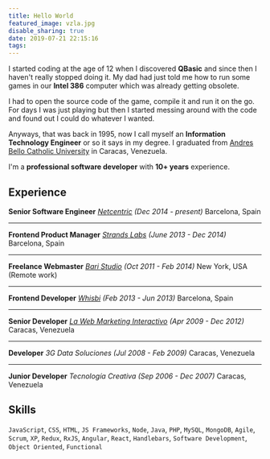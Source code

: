 ```yaml
---
title: Hello World
featured_image: vzla.jpg
disable_sharing: true
date: 2019-07-21 22:15:16
tags:
---
```

I started coding at the age of 12 when I discovered **QBasic** and since then I haven't really stopped doing it. My dad had just told me how to run some games in our **Intel 386** computer which was already getting obsolete.

<!-- more -->

I had to open the source code of the game, compile it and run it on the go. For days I was just playing but then I started messing around with the code and found out I could do whatever I wanted.

Anyways, that was back in 1995, now I call myself an **Information Technology Engineer** or so it says in my degree. I graduated from [Andres Bello Catholic University][2] in Caracas, Venezuela.

I'm a **professional software developer** with **10+ years** experience.

## Experience

**Senior Software Engineer**
*[Netcentric][3] (Dec 2014 - present)*
Barcelona, Spain

---
**Frontend Product Manager**
*[Strands Labs][4] (June 2013 - Dec 2014)*
Barcelona, Spain

---
**Freelance Webmaster**
*[Bari Studio][5] (Oct 2011 - Feb 2014)*
New York, USA (Remote work)

---
**Frontend Developer**
*[Whisbi][6] (Feb 2013 - Jun 2013)*
Barcelona, Spain

---
**Senior Developer**
*[La Web Marketing Interactivo][7] (Apr 2009 - Dec 2012)*
Caracas, Venezuela

---
**Developer**
*3G Data Soluciones (Jul 2008 - Feb 2009)*
Caracas, Venezuela

---
**Junior Developer**
*Tecnología Creativa (Sep 2006 - Dec 2007)*
Caracas, Venezuela

## Skills

`JavaScript`, `CSS`, `HTML`, `JS Frameworks`, `Node`, `Java`, `PHP`, `MySQL`, `MongoDB`, `Agile`, `Scrum`, `XP`, `Redux`, `RxJS`, `Angular`, `React`, `Handlebars`, `Software Development`, `Object Oriented`, `Functional`

[2]: https://www.ucab.edu.ve/
[3]: https://www.netcentric.biz/
[4]: https://strands.com/
[5]: http://www.thebaristudio.com/
[6]: https://www.whisbi.com/
[7]: http://hacemosloquenosgusta.com/
